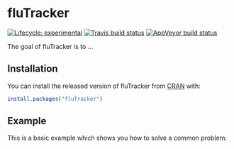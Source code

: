 
<!-- README.md is generated from README.Rmd. Please edit that file -->

# fluTracker

<!-- badges: start -->

[![Lifecycle:
experimental](https://img.shields.io/badge/lifecycle-experimental-orange.svg)](https://www.tidyverse.org/lifecycle/#experimental)
[![Travis build
status](https://travis-ci.com/mortonanalytics/fluTracker.svg?branch=master)](https://travis-ci.com/mortonanalytics/fluTracker)
[![AppVeyor build
status](https://ci.appveyor.com/api/projects/status/github/mortonanalytics/fluTracker?branch=master&svg=true)](https://ci.appveyor.com/project/mortonanalytics/fluTracker)
<!-- badges: end -->

The goal of fluTracker is to …

## Installation

You can install the released version of fluTracker from
[CRAN](https://CRAN.R-project.org) with:

``` r
install.packages("fluTracker")
```

## Example

This is a basic example which shows you how to solve a common problem:
